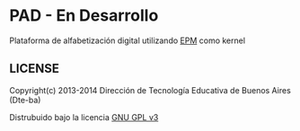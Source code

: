 # PAD - En Desarrollo

Plataforma de alfabetización digital utilizando [EPM](https://github.com/Dte-ba/epm) como kernel

## LICENSE

Copyright(c) 2013-2014 Dirección de Tecnología Educativa de Buenos Aires (Dte-ba)

Distrubuido bajo la licencia [GNU GPL v3](http://www.gnu.org/licenses/gpl-3.0.html)
